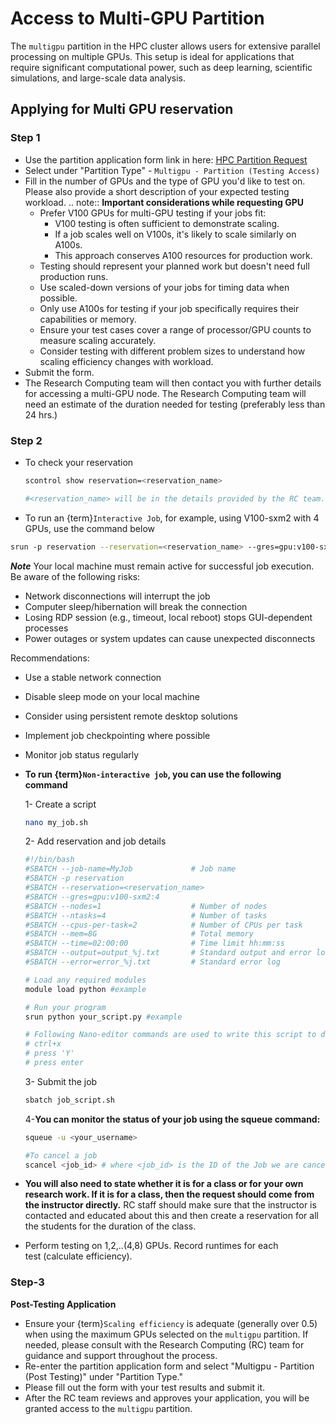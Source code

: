 # Access to Multi-GPU Partition
The `multigpu` partition in the HPC cluster allows users for extensive parallel processing on multiple GPUs. This setup is ideal for applications that require significant computational power, such as deep learning, scientific simulations, and large-scale data analysis.

## Applying for Multi GPU reservation

### Step 1

- Use the partition application form link in here: [HPC Partition Request](https://bit.ly/NURC-PartitionAccess)
- Select under "Partition Type" - `Multigpu - Partition (Testing Access)`
- Fill in the number of GPUs and the type of GPU you'd like to test on. Please also provide a short description of your expected testing workload.
.. note::
   **Important considerations while requesting GPU**
   - Prefer V100 GPUs for multi-GPU testing if your jobs fit:
     * V100 testing is often sufficient to demonstrate scaling.
     * If a job scales well on V100s, it's likely to scale similarly on A100s.
     * This approach conserves A100 resources for production work.
   - Testing should represent your planned work but doesn't need full production runs.
   - Use scaled-down versions of your jobs for timing data when possible.
   - Only use A100s for testing if your job specifically requires their capabilities or memory.
   - Ensure your test cases cover a range of processor/GPU counts to measure scaling accurately.
   - Consider testing with different problem sizes to understand how scaling efficiency changes with workload.
- Submit the form.
- The Research Computing team will then contact you with further details for accessing a multi-GPU node. The Research Computing team will need an estimate of the duration needed for testing (preferably less than 24 hrs.)

### Step 2

- To check your reservation
    
    ```bash
    scontrol show reservation=<reservation_name>
    
    #<reservation_name> will be in the details provided by the RC team.
    ```
    
- To run an {term}`Interactive Job`, for example, using V100-sxm2 with 4 GPUs, use the command below

```bash
srun -p reservation --reservation=<reservation_name> --gres=gpu:v100-sxm2:4 --time=24:00:00 -N 1 --pty /bin/bash
```

***Note***
   Your local machine must remain active for successful job execution. Be aware of the following risks:

   - Network disconnections will interrupt the job
   - Computer sleep/hibernation will break the connection
   - Losing RDP session (e.g., timeout, local reboot) stops GUI-dependent processes
   - Power outages or system updates can cause unexpected disconnects

   Recommendations:
   - Use a stable network connection
   - Disable sleep mode on your local machine
   - Consider using persistent remote desktop solutions
   - Implement job checkpointing where possible
   - Monitor job status regularly

- **To run {term}`Non-interactive job`, you can use the following command**
    
    1- Create a script
    
    ```bash
    nano my_job.sh
    ```
    
    2- Add reservation and job details
    
    ```bash
    #!/bin/bash
    #SBATCH --job-name=MyJob             # Job name
    #SBATCH -p reservation
    #SBATCH --reservation=<reservation_name>
    #SBATCH --gres=gpu:v100-sxm2:4
    #SBATCH --nodes=1                    # Number of nodes
    #SBATCH --ntasks=4                   # Number of tasks
    #SBATCH --cpus-per-task=2            # Number of CPUs per task
    #SBATCH --mem=8G                     # Total memory
    #SBATCH --time=02:00:00              # Time limit hh:mm:ss
    #SBATCH --output=output_%j.txt       # Standard output and error log
    #SBATCH --error=error_%j.txt         # Standard error log
    
    # Load any required modules
    module load python #example
    
    # Run your program
    srun python your_script.py #example
    
    # Following Nano-editor commands are used to write this script to disk
    # ctrl+x 
    # press 'Y'
    # press enter
    ```
    
    3- Submit the job 
    
    ```bash
    sbatch job_script.sh
    ```
    
    4-**You can monitor the status of your job using the squeue command:**
    
    ```bash
    squeue -u <your_username>
    
    #To cancel a job
    scancel <job_id> # where <job_id> is the ID of the Job we are cancelling
    ```
    
- **You will also need to state whether it is for a class or for your own research work. If it is for a class, then the request should come from the instructor directly.** 
RC staff should make sure that the instructor is contacted and educated about this and then create a reservation for all the students for the duration of the class.
- Perform testing on 1,2,..(4,8) GPUs. Record runtimes for each test (calculate efficiency).

### Step-3

**Post-Testing Application**

- Ensure your {term}`Scaling efficiency` is adequate (generally over 0.5) when using the maximum GPUs selected on the `multigpu` partition⁠. If needed, please consult with the Research Computing (RC) team for guidance and support throughout the process⁠.
- Re-enter the partition application form and select "Multigpu - Partition (Post Testing)" under "Partition Type."
- Please fill out the form with your test results and submit it.
- After the RC team reviews and approves your application, you will be granted access to the `multigpu` partition.
